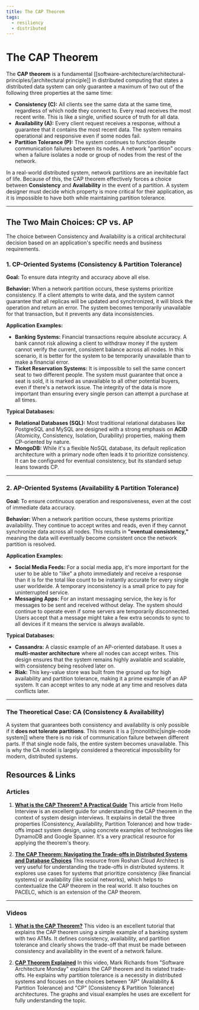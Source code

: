 ```yaml
---
title: The CAP Theorem
tags:
  - resiliency
  - distributed
---
```

# The CAP Theorem

The **CAP theorem** is a fundamental [[software-architecture/architectural-principles/|architectural principle]] in distributed computing that states a distributed data system can only guarantee a maximum of two out of the following three properties at the same time:

- **Consistency (C):** All clients see the same data at the same time, regardless of which node they connect to. Every read receives the most recent write. This is like a single, unified source of truth for all data.
- **Availability (A):** Every client request receives a response, without a guarantee that it contains the most recent data. The system remains operational and responsive even if some nodes fail.
- **Partition Tolerance (P):** The system continues to function despite communication failures between its nodes. A network "partition" occurs when a failure isolates a node or group of nodes from the rest of the network.

In a real-world distributed system, network partitions are an inevitable fact of life. Because of this, the CAP theorem effectively forces a choice between **Consistency** and **Availability** in the event of a partition. A system designer must decide which property is more critical for their application, as it is impossible to have both while maintaining partition tolerance.

---

## The Two Main Choices: CP vs. AP

The choice between Consistency and Availability is a critical architectural decision based on an application's specific needs and business requirements.

### 1. CP-Oriented Systems (Consistency & Partition Tolerance)

**Goal:** To ensure data integrity and accuracy above all else.

**Behavior:** When a network partition occurs, these systems prioritize consistency. If a client attempts to write data, and the system cannot guarantee that all replicas will be updated and synchronized, it will block the operation and return an error. The system becomes temporarily unavailable for that transaction, but it prevents any data inconsistencies.

**Application Examples:**
* **Banking Systems:** Financial transactions require absolute accuracy. A bank cannot risk allowing a client to withdraw money if the system cannot verify the current, consistent balance across all nodes. In this scenario, it is better for the system to be temporarily unavailable than to make a financial error.
* **Ticket Reservation Systems:** It is impossible to sell the same concert seat to two different people. The system must guarantee that once a seat is sold, it is marked as unavailable to all other potential buyers, even if there's a network issue. The integrity of the data is more important than ensuring every single person can attempt a purchase at all times.

**Typical Databases:**
* **Relational Databases (SQL):** Most traditional relational databases like PostgreSQL and MySQL are designed with a strong emphasis on **ACID** (Atomicity, Consistency, Isolation, Durability) properties, making them CP-oriented by nature.
* **MongoDB:** While it's a flexible NoSQL database, its default replication architecture with a primary node often leads it to prioritize consistency. It can be configured for eventual consistency, but its standard setup leans towards CP.

---

### 2. AP-Oriented Systems (Availability & Partition Tolerance)

**Goal:** To ensure continuous operation and responsiveness, even at the cost of immediate data accuracy.

**Behavior:** When a network partition occurs, these systems prioritize availability. They continue to accept writes and reads, even if they cannot synchronize data across all nodes. This results in **"eventual consistency,"** meaning the data will eventually become consistent once the network partition is resolved.

**Application Examples:**
* **Social Media Feeds:** For a social media app, it's more important for the user to be able to "like" a photo immediately and receive a response than it is for the total like count to be instantly accurate for every single user worldwide. A temporary inconsistency is a small price to pay for uninterrupted service.
* **Messaging Apps:** For an instant messaging service, the key is for messages to be sent and received without delay. The system should continue to operate even if some servers are temporarily disconnected. Users accept that a message might take a few extra seconds to sync to all devices if it means the service is always available.

**Typical Databases:**
* **Cassandra:** A classic example of an AP-oriented database. It uses a **multi-master architecture** where all nodes can accept writes. This design ensures that the system remains highly available and scalable, with consistency being resolved later on.
* **Riak:** This key-value store was built from the ground up for high availability and partition tolerance, making it a prime example of an AP system. It can accept writes to any node at any time and resolves data conflicts later.

---

### The Theoretical Case: CA (Consistency & Availability)

A system that guarantees both consistency and availability is only possible if it **does not tolerate partitions**. This means it is a [[monolithic|single-node system]] where there is no risk of communication failure between different parts. If that single node fails, the entire system becomes unavailable. This is why the CA model is largely considered a theoretical impossibility for modern, distributed systems.

## **Resources & Links**

### **Articles**

1.  **[What is the CAP Theorem? A Practical Guide](https://www.hellointerview.com/learn/system-design/deep-dives/cap-theorem)**
    This article from Hello Interview is an excellent guide for understanding the CAP theorem in the context of system design interviews. It explains in detail the three properties (Consistency, Availability, Partition Tolerance) and how trade-offs impact system design, using concrete examples of technologies like DynamoDB and Google Spanner. It's a very practical resource for applying the theorem's theory.

2.  **[The CAP Theorem: Navigating the Trade-offs in Distributed Systems and Database Choices](https://roshancloudarchitect.me/the-cap-theorem-navigating-the-trade-offs-in-distributed-systems-and-database-choices-57a505be4a24)**
    This resource from Roshan Cloud Architect is very useful for understanding the trade-offs in distributed systems. It explores use cases for systems that prioritize consistency (like financial systems) or availability (like social networks), which helps to contextualize the CAP theorem in the real world. It also touches on PACELC, which is an extension of the CAP theorem.

***

### **Videos**

1.  **[What is the CAP Theorem?](https://www.youtube.com/watch?v=k-Yaq8AHlFA)**
    This video is an excellent tutorial that explains the CAP theorem using a simple example of a banking system with two ATMs. It defines consistency, availability, and partition tolerance and clearly shows the trade-off that must be made between consistency and availability in the event of a network failure.

2.  **[CAP Theorem Explained](https://www.youtube.com/watch?v=9SSvdLnmDiI)**
    In this video, Mark Richards from "Software Architecture Monday" explains the CAP theorem and its related trade-offs. He explains why partition tolerance is a necessity in distributed systems and focuses on the choices between "AP" (Availability & Partition Tolerance) and "CP" (Consistency & Partition Tolerance) architectures. The graphs and visual examples he uses are excellent for fully understanding the topic.